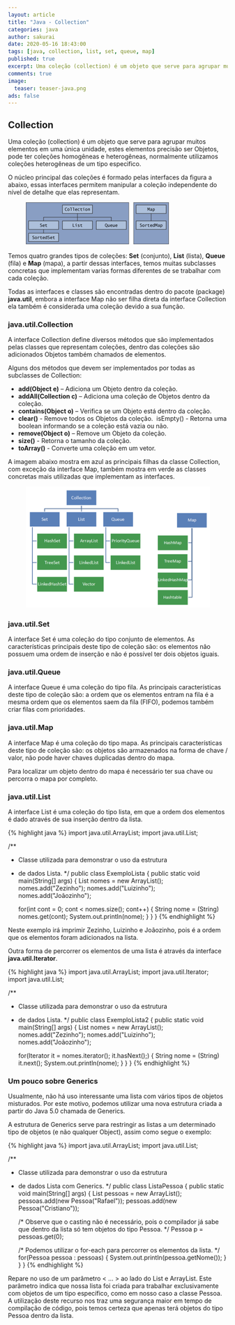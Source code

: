 ```yaml
---
layout: article
title: "Java - Collection"
categories: java
author: sakurai
date: 2020-05-16 18:43:00
tags: [java, collection, list, set, queue, map]
published: true
excerpt: Uma coleção (collection) é um objeto que serve para agrupar muitos elementos em uma única unidade.
comments: true
image:
  teaser: teaser-java.png
ads: false
---
```


## Collection

Uma coleção (collection) é um objeto que serve para agrupar muitos elementos em uma única unidade, estes elementos precisão ser Objetos, pode ter coleções homogêneas e heterogêneas, normalmente utilizamos coleções heterogêneas de um tipo especifico.

O núcleo principal das coleções é formado pelas interfaces da figura a abaixo, essas interfaces permitem manipular a coleção independente do nível de detalhe que elas representam.

<figure>
    <a href="/images/2020-05-16-java-collection-01.png"><img src="/images/2020-05-16-java-collection-01.png" alt="Algumas interfaces e classes que formam as collections."></a>
</figure>

Temos quatro grandes tipos de coleções: **Set** (conjunto), **List** (lista), **Queue** (fila) e **Map** (mapa), a partir dessas interfaces, temos muitas subclasses concretas que implementam varias formas diferentes de se trabalhar com cada coleção.

Todas as interfaces e classes são encontradas dentro do pacote (package) **java.util**, embora a interface Map não ser filha direta da interface Collection ela também é considerada uma coleção devido a sua função.


### java.util.Collection

A interface Collection define diversos métodos que são implementados pelas classes que representam coleções, dentro das coleções são adicionados Objetos também chamados de elementos.
	
Alguns dos métodos que devem ser implementados por todas as subclasses de Collection:

- **add(Object e)** – Adiciona um Objeto dentro da coleção.
- **addAll(Collection c)** – Adiciona uma coleção de Objetos dentro da coleção.
- **contains(Object o)** – Verifica se um Objeto está dentro da coleção.
- **clear()** - Remove todos os Objetos da coleção. 	isEmpty() - Retorna uma boolean informando se a coleção está vazia ou não.
- **remove(Object o)** – Remove um Objeto da coleção.
- **size()** - Retorna o tamanho da coleção.
- **toArray()** - Converte uma coleção em um vetor.

A imagem abaixo mostra em azul as principais filhas da classe Collection, com exceção da interface Map, também mostra em verde as classes concretas mais utilizadas que implementam as interfaces.

<figure>
    <a href="/images/2020-05-16-java-collection-02.png"><img src="/images/2020-05-16-java-collection-02.png" alt="Interfaces e classes filhas de Collection e Map."></a>
</figure>

### java.util.Set

A interface Set é uma coleção do tipo conjunto de elementos. As características principais deste tipo de coleção são: os elementos não possuem uma ordem de inserção e não é possível ter dois objetos iguais.


### java.util.Queue

A interface Queue é uma coleção do tipo fila. As principais características deste tipo de coleção são: a ordem que os elementos entram na fila é a mesma ordem que os elementos saem da fila (FIFO), podemos também criar filas com prioridades.


### java.util.Map

A interface Map é uma coleção do tipo mapa. As principais características deste tipo de coleção são: os objetos são armazenados na forma de chave / valor, não pode haver chaves duplicadas dentro do mapa.

Para localizar um objeto dentro do mapa é necessário ter sua chave ou percorra o mapa por completo.


### java.util.List

A interface List é uma coleção do tipo lista, em que a ordem dos elementos é dado através de sua inserção dentro da lista.

{% highlight java %}
import java.util.ArrayList;
import java.util.List;

/**
 * Classe utilizada para demonstrar o uso da estrutura
 * de dados Lista.
 */
public class ExemploLista {
  public static void main(String[] args) {
    List nomes = new ArrayList();
    nomes.add("Zezinho");
    nomes.add("Luizinho");
    nomes.add("Joãozinho");

    for(int cont = 0; cont < nomes.size(); cont++) {
      String nome = (String) nomes.get(cont);
      System.out.println(nome);
    }
  }
}
{% endhighlight %}

Neste exemplo irá imprimir Zezinho, Luizinho e Joãozinho, pois é a ordem que os elementos foram adicionados na lista.

Outra forma de percorrer os elementos de uma lista é através da interface **java.util.Iterator**.

{% highlight java %}
import java.util.ArrayList;
import java.util.Iterator;
import java.util.List;

/**
 * Classe utilizada para demonstrar o uso da estrutura
 * de dados Lista.
 */
public class ExemploLista2 {
  public static void main(String[] args) {
    List nomes = new ArrayList();
    nomes.add("Zezinho");
    nomes.add("Luizinho");
    nomes.add("Joãozinho");

    for(Iterator it = nomes.iterator(); it.hasNext();) {
      String nome = (String) it.next();
      System.out.println(nome);
    }
  }
}
{% endhighlight %}


### Um pouco sobre Generics

Usualmente, não há uso interessante uma lista com vários tipos de objetos misturados. Por este motivo, podemos utilizar uma nova estrutura criada a partir do Java 5.0 chamada de Generics.

A estrutura de Generics serve para restringir as listas a um determinado tipo de objetos (e não qualquer Object), assim como segue o exemplo:

{% highlight java %}
import java.util.ArrayList;
import java.util.List;

/**
 * Classe utilizada para demonstrar o uso da estrutura
 * de dados Lista com Generics.
 */
public class ListaPessoa {
  public static void main(String[] args) {
    List<Pessoa> pessoas = new ArrayList<Pessoa>();
    pessoas.add(new Pessoa("Rafael"));
    pessoas.add(new Pessoa("Cristiano"));

    /* Observe que o casting não é necessário, pois o compilador
       já sabe que dentro da lista só tem objetos do tipo Pessoa. */
    Pessoa p = pessoas.get(0);

    /* Podemos utilizar o for-each para percorrer os elementos da lista. */
    for(Pessoa pessoa : pessoas) {
      System.out.println(pessoa.getNome());
    }
  }
}
{% endhighlight %}

Repare no uso de um parâmetro < ... > ao lado do List e ArrayList. Este parâmetro indica que nossa lista foi criada para trabalhar exclusivamente com objetos de um tipo específico, como em nosso caso a classe Pessoa. A utilização deste recurso nos traz uma segurança maior em tempo de compilação de código, pois temos certeza que apenas terá objetos do tipo Pessoa dentro da lista.